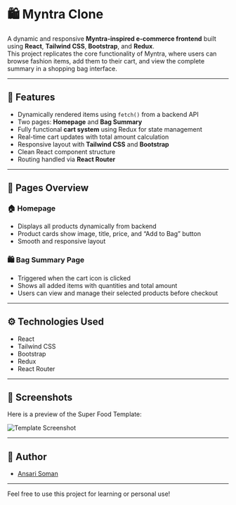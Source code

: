 # 🛍️ Myntra Clone

A dynamic and responsive **Myntra-inspired e-commerce frontend** built using **React**, **Tailwind CSS**, **Bootstrap**, and **Redux**.  
This project replicates the core functionality of Myntra, where users can browse fashion items, add them to their cart, and view the complete summary in a shopping bag interface.

---

## 🌟 Features

- Dynamically rendered items using `fetch()` from a backend API
- Two pages: **Homepage** and **Bag Summary**
- Fully functional **cart system** using Redux for state management
- Real-time cart updates with total amount calculation
- Responsive layout with **Tailwind CSS** and **Bootstrap**
- Clean React component structure
- Routing handled via **React Router**

---

## 🔁 Pages Overview

### 🏠 Homepage

- Displays all products dynamically from backend
- Product cards show image, title, price, and “Add to Bag” button
- Smooth and responsive layout

### 🛍️ Bag Summary Page

- Triggered when the cart icon is clicked
- Shows all added items with quantities and total amount
- Users can view and manage their selected products before checkout

---

## ⚙️ Technologies Used

- React
- Tailwind CSS
- Bootstrap
- Redux
- React Router

---

## 📸 Screenshots

Here is a preview of the Super Food Template:

![Template Screenshot](./images/Demo.png)

---

## 🙌 Author

- [Ansari Soman](https://github.com/Ansari-Soman)

---

Feel free to use this project for learning or personal use!

